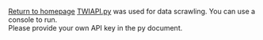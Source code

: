 [Return to homepage](https://github.com/ronineume/X-NLP-Project/tree/main)
[TWIAPI.py](https://github.com/ronineume/X-NLP-Project/blob/main/Data_preparation/TWIAPI.py) was used for data scrawling. You can use a console to run.\
Please provide your own API key in the py document.
